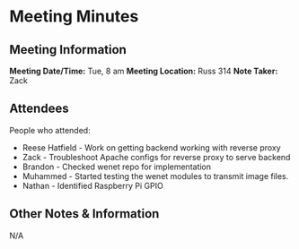 # Meeting Minutes
## Meeting Information
**Meeting Date/Time:** Tue, 8 am
**Meeting Location:** Russ 314
**Note Taker:** Zack

## Attendees
People who attended:
- Reese Hatfield - Work on getting backend working with reverse proxy
- Zack - Troubleshoot Apache configs for reverse proxy to serve backend
- Brandon - Checked wenet repo for implementation
- Muhammed - Started testing the wenet modules to transmit image files.
- Nathan - Identified Raspberry Pi GPIO
## Other Notes & Information
N/A
